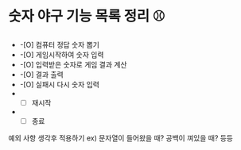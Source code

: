 # 숫자 야구 기능 목록 정리 ⚾️

- -[O] 컴퓨터 정답 숫자 뽑기
- -[O] 게임시작하여 숫자 입력
- -[O] 입력받은 숫자로 게임 결과 계산
- -[O] 결과 출력
- -[O] 실패시 다시 숫자 입력
- -[ ] 재시작
- -[ ] 종료

예외 사항 생각후 적용하기 ex) 문자열이 들어왔을 때? 공백이 껴있을 때? 등등
